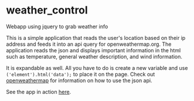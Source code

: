 # weather_control
Webapp using jquery to grab weather info

This is a simple application that reads the user's location based on their ip address and feeds it into an api query for openweathermap.org. The application reads the json and displays important information in the html such as temperature, general weather description, and wind information.

It is expandable as well. All you have to do is create a new variable and use ```('element').html('data');``` to place it on the page. Check out [openweathermap](http://openweathermap.org) for information on how to use the json api.

See the app in action [here](http://ffx01.github.io/weather_control).
